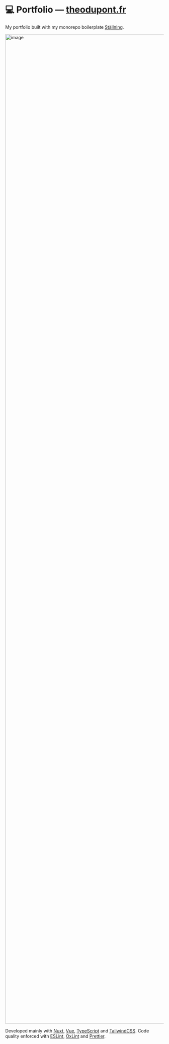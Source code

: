 # 💻 Portfolio — [theodupont.fr](https://theodupont.fr)
My portfolio built with my monorepo boilerplate [Ställning](https://github.com/Sioood/stallning).

<img width="5088" height="3150" alt="image" src="https://github.com/user-attachments/assets/0b775a62-4ce4-41f1-bab7-8079d5f186cf" />

Developed mainly with [Nuxt](https://nuxt.com), [Vue](https://vuejs.org), [TypeScript](https://typescriptlang.org) and [TailwindCSS](https://tailwindcss.com).
Code quality enforced with [ESLint](https://eslint.org), [OxLint](https://github.com/Sioood/oxlint) and [Prettier](https://prettier.io).
